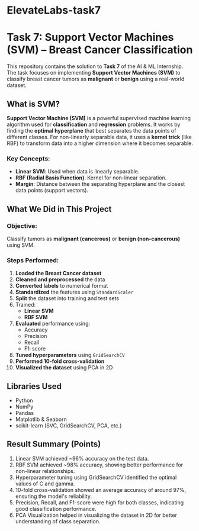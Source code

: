 # ElevateLabs-task7
# Task 7: Support Vector Machines (SVM) – Breast Cancer Classification
This repository contains the solution to **Task 7** of the AI & ML Internship. The task focuses on implementing **Support Vector Machines (SVM)** to classify breast cancer tumors as **malignant** or **benign** using a real-world dataset.

## What is SVM?
**Support Vector Machine (SVM)** is a powerful supervised machine learning algorithm used for **classification** and **regression** problems. 
It works by finding the **optimal hyperplane** that best separates the data points of different classes. For non-linearly separable data, it uses a **kernel trick** (like RBF) to transform data into a higher dimension where it becomes separable.

### Key Concepts:
- **Linear SVM**: Used when data is linearly separable.
- **RBF (Radial Basis Function)**: Kernel for non-linear separation.
- **Margin**: Distance between the separating hyperplane and the closest data points (support vectors).

## What We Did in This Project

### Objective:
Classify tumors as **malignant (cancerous)** or **benign (non-cancerous)** using SVM.

### Steps Performed:
1. **Loaded the Breast Cancer dataset**
2. **Cleaned and preprocessed** the data
3. **Converted labels** to numerical format
4. **Standardized** the features using `StandardScaler`
5. **Split** the dataset into training and test sets
6. Trained:
   - **Linear SVM**
   - **RBF SVM**
7. **Evaluated** performance using:
   - Accuracy
   - Precision
   - Recall
   - F1-score
8. **Tuned hyperparameters** using `GridSearchCV`
9. **Performed 10-fold cross-validation**
10. **Visualized the dataset** using PCA in 2D

## Libraries Used
- Python
- NumPy
- Pandas
- Matplotlib & Seaborn
- scikit-learn (SVC, GridSearchCV, PCA, etc.)

## Result Summary (Points)
1. Linear SVM achieved ~96% accuracy on the test data.
2. RBF SVM achieved ~98% accuracy, showing better performance for non-linear relationships.
3. Hyperparameter tuning using GridSearchCV identified the optimal values of C and gamma.
4. 10-fold cross-validation showed an average accuracy of around 97%, ensuring the model's reliability.
5. Precision, Recall, and F1-score were high for both classes, indicating good classification performance.
6. PCA Visualization helped in visualizing the dataset in 2D for better understanding of class separation.
